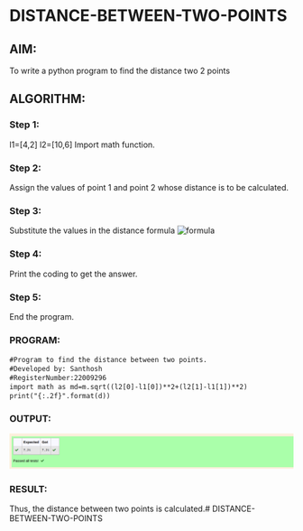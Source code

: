# DISTANCE-BETWEEN-TWO-POINTS

## AIM:
To write a python program to find the distance two 2 points
## ALGORITHM:
### Step 1: 
l1=[4,2]
l2=[10,6]
Import math function.
### Step 2: 
Assign the values of point 1 and point 2 whose distance is to be calculated.
### Step 3: 
Substitute the values in the distance formula  ![formula](/formula.JPG)
### Step 4:
Print the coding to get the answer. 
### Step 5: 
End the program.
### PROGRAM:
```
#Program to find the distance between two points.
#Developed by: Santhosh 
#RegisterNumber:22009296
import math as md=m.sqrt((l2[0]-l1[0])**2+(l2[1]-l1[1])**2)
print("{:.2f}".format(d))
```
### OUTPUT:
!['output'](/distance.png)

### RESULT:
Thus, the distance between two points is calculated.# DISTANCE-BETWEEN-TWO-POINTS

